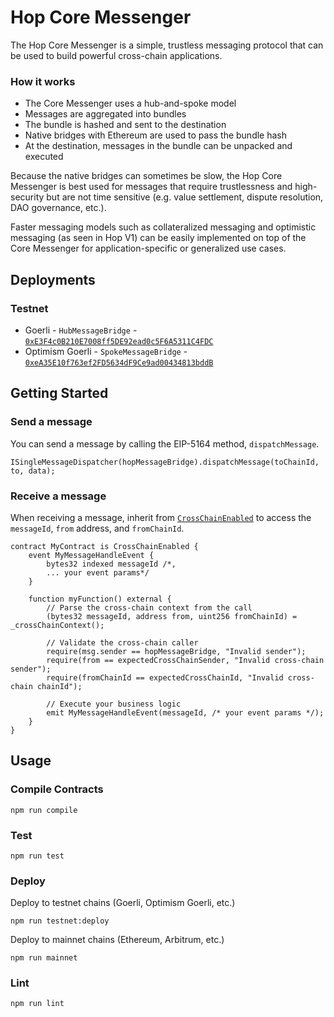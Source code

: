 # Hop Core Messenger

The Hop Core Messenger is a simple, trustless messaging protocol that can be used to build powerful cross-chain applications.

### How it works
* The Core Messenger uses a hub-and-spoke model
* Messages are aggregated into bundles
* The bundle is hashed and sent to the destination
* Native bridges with Ethereum are used to pass the bundle hash
* At the destination, messages in the bundle can be unpacked and executed

Because the native bridges can sometimes be slow, the Hop Core Messenger is best used for messages that require trustlessness and high-security but are not time sensitive (e.g. value settlement, dispute resolution, DAO governance, etc.).

Faster messaging models such as collateralized messaging and optimistic messaging (as seen in Hop V1) can be easily implemented on top of the Core Messenger for application-specific or generalized use cases.

## Deployments

### Testnet

 * Goerli - `HubMessageBridge` - [`0xE3F4c0B210E7008ff5DE92ead0c5F6A5311C4FDC`](https://goerli.etherscan.io/address/0xE3F4c0B210E7008ff5DE92ead0c5F6A5311C4FDC#code)
 * Optimism Goerli - `SpokeMessageBridge` - [`0xeA35E10f763ef2FD5634dF9Ce9ad00434813bddB`](https://goerli-optimism.etherscan.io/address/0xeA35E10f763ef2FD5634dF9Ce9ad00434813bddB#code)

## Getting Started

### Send a message

You can send a message by calling the EIP-5164 method, `dispatchMessage`.

```solidity
ISingleMessageDispatcher(hopMessageBridge).dispatchMessage(toChainId, to, data);
```

### Receive a message

When receiving a message, inherit from [`CrossChainEnabled`](https://github.com/hop-protocol/contracts-v2/blob/master/packages/messenger/contracts/erc5164/CrossChainEnabled.sol) to access the `messageId`, `from` address, and `fromChainId`.

```solidity
contract MyContract is CrossChainEnabled {
    event MyMessageHandleEvent {
        bytes32 indexed messageId /*,
        ... your event params*/
    }

    function myFunction() external {
        // Parse the cross-chain context from the call
        (bytes32 messageId, address from, uint256 fromChainId) = _crossChainContext();

        // Validate the cross-chain caller
        require(msg.sender == hopMessageBridge, "Invalid sender");
        require(from == expectedCrossChainSender, "Invalid cross-chain sender");
        require(fromChainId == expectedCrossChainId, "Invalid cross-chain chainId");

        // Execute your business logic
        emit MyMessageHandleEvent(messageId, /* your event params */);
    }
}
```

## Usage

### Compile Contracts
```shell
npm run compile
```

### Test
```shell
npm run test
```

### Deploy
Deploy to testnet chains (Goerli, Optimism Goerli, etc.)
```shell
npm run testnet:deploy
```

Deploy to mainnet chains (Ethereum, Arbitrum, etc.)
```shell
npm run mainnet
```

### Lint

```shell
npm run lint
```
